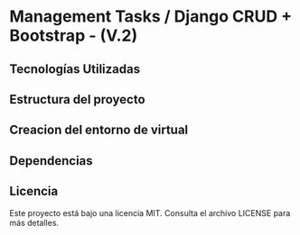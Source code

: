 # Management Tasks / Django CRUD + Bootstrap - (V.2)

## Tecnologías Utilizadas

## Estructura del proyecto

## Creacion del entorno de virtual

## Dependencias

## Licencia
Este proyecto está bajo una licencia MIT. Consulta el archivo LICENSE para más detalles.
